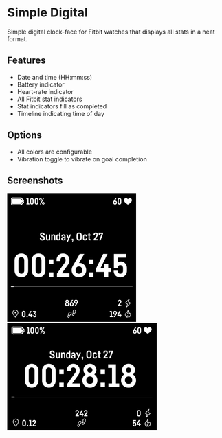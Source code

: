 # Simple Digital
Simple digital clock-face for Fitbit watches that displays all stats in a neat format.

## Features
- Date and time (HH:mm:ss)
- Battery indicator
- Heart-rate indicator
- All Fitbit stat indicators
- Stat indicators fill as completed
- Timeline indicating time of day

## Options
- All colors are configurable
- Vibration toggle to vibrate on goal completion

## Screenshots
![Versa](/screenshots/versa_0-0-1.png "Fitbit Versa")
![Ionic](/screenshots/ionic_0-0-1.png "Fitbit Ionic")
